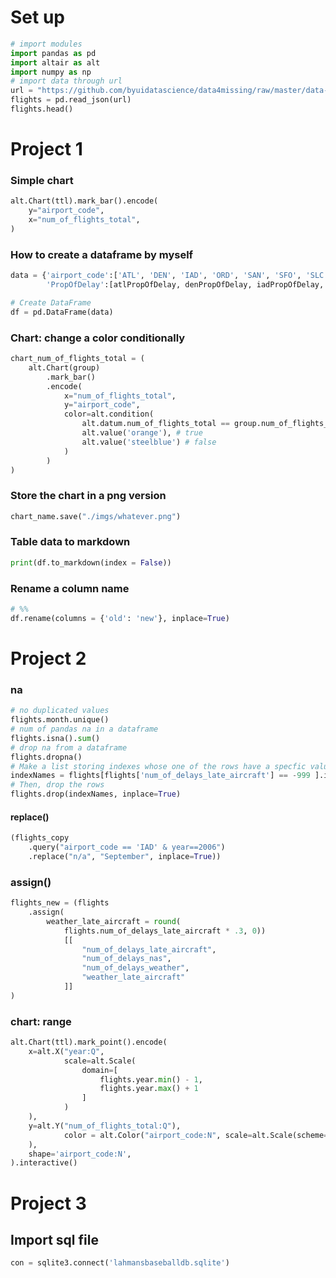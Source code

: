 

# Set up 
```python
# import modules
import pandas as pd
import altair as alt
import numpy as np
# import data through url
url = "https://github.com/byuidatascience/data4missing/raw/master/data-raw/flights_missing/flights_missing.json"
flights = pd.read_json(url)
flights.head()
```

# Project 1 
### Simple chart
``` python 
alt.Chart(ttl).mark_bar().encode(
    y="airport_code",
    x="num_of_flights_total",
)
```

### How to create a dataframe by myself
``` python
data = {'airport_code':['ATL', 'DEN', 'IAD', 'ORD', 'SAN', 'SFO', 'SLC'],
        'PropOfDelay':[atlPropOfDelay, denPropOfDelay, iadPropOfDelay, ordPropOfDelay, sanPropOfDelay, sfoPropOfDelay, slcPropOfDelay]}

# Create DataFrame
df = pd.DataFrame(data)
```

### Chart: change a color conditionally
``` python
chart_num_of_flights_total = (
    alt.Chart(group)
        .mark_bar()
        .encode(
            x="num_of_flights_total",
            y="airport_code",
            color=alt.condition(
                alt.datum.num_of_flights_total == group.num_of_flights_total.max(),
                alt.value('orange'), # true
                alt.value('steelblue') # false
            )
        )
)
```

### Store the chart in a png version
``` python
chart_name.save("./imgs/whatever.png")
```

### Table data to markdown 
``` python
print(df.to_markdown(index = False))
```

### Rename a column name 
``` python
# %%
df.rename(columns = {'old': 'new'}, inplace=True)
```



# Project 2

### na
``` python
# no duplicated values
flights.month.unique()
# num of pandas na in a dataframe
flights.isna().sum()
# drop na from a dataframe
flights.dropna()
# Make a list storing indexes whose one of the rows have a specfic value
indexNames = flights[flights['num_of_delays_late_aircraft'] == -999 ].index
# Then, drop the rows
flights.drop(indexNames, inplace=True)
```

#### replace() 
```python
(flights_copy
    .query("airport_code == 'IAD' & year==2006")
    .replace("n/a", "September", inplace=True))
```
### assign()
``` python
flights_new = (flights
    .assign(
        weather_late_aircraft = round(
            flights.num_of_delays_late_aircraft * .3, 0))
            [[
                "num_of_delays_late_aircraft", 
                "num_of_delays_nas", 
                "num_of_delays_weather",  
                "weather_late_aircraft"
            ]]
)
```
### chart: range 
```python
alt.Chart(ttl).mark_point().encode(
    x=alt.X("year:Q", 
            scale=alt.Scale(
                domain=[
                    flights.year.min() - 1, 
                    flights.year.max() + 1
                ]
            )
    ),
    y=alt.Y("num_of_flights_total:Q"),
            color = alt.Color("airport_code:N", scale=alt.Scale(scheme='category10')
    ),
    shape='airport_code:N',
).interactive()
```

# Project 3
## Import sql file
```python
con = sqlite3.connect('lahmansbaseballdb.sqlite')
```



